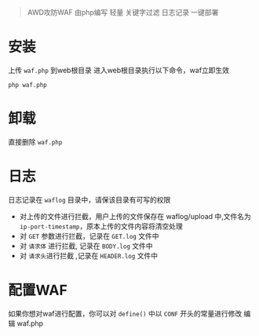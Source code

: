 > AWD攻防WAF 由php编写 轻量 关键字过滤 日志记录 一键部署

# 安装
上传 `waf.php` 到web根目录
进入web根目录执行以下命令，waf立即生效
```shell
php waf.php
```


# 卸载
直接删除 `waf.php`

# 日志
日志记录在 `waflog` 目录中，请保该目录有可写的权限
- 对上传的文件进行拦截，用户上传的文件保存在 waflog/upload 中,文件名为 `ip-port-timestamp`，原本上传的文件内容将清空处理
- 对 `GET` 参数进行拦截，记录在 `GET.log` 文件中
- 对 `请求体` 进行拦截, 记录在 `BODY.log` 文件中
- 对 `请求头`进行拦截 ,记录在 `HEADER.log` 文件中

# 配置WAF
如果你想对waf进行配置，你可以对 `define()` 中以 `CONF` 开头的常量进行修改
编辑 waf.php
